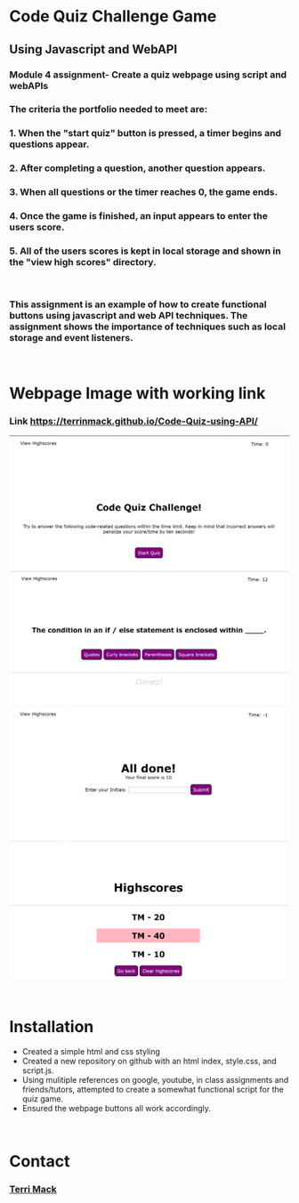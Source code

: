 # Code Quiz Challenge Game
## Using Javascript and WebAPI
### Module 4 assignment- Create a quiz webpage using script and webAPIs
### The criteria the portfolio needed to meet are: 
### 1. When the "start quiz" button is pressed, a timer begins and questions appear.
### 2. After completing a question, another question appears.
### 3. When all questions or the timer reaches 0, the game ends.
### 4. Once the game is finished, an input appears to enter the users score.
### 5. All of the users scores is kept in local storage and shown in the "view high scores" directory.
<br>

### This assignment is an example of how to create functional buttons using javascript and web API techniques. The assignment shows the importance of techniques such as local storage and event listeners. 

<br>

# Webpage Image with working link
<!-- webpage link with image -->
### Link https://terrinmack.github.io/Code-Quiz-using-API/
![Webpage Intro Screenshot](assets/images/webpage-screenshot-start.jpg)
![Webpage Question Screenshot](assets/images/webpage-screenshot-question.jpg)
![Webpage Result Page Screenshot](assets/images/webpage-screenshot-end.jpg)
![Webpage Highscore Page Screenshot](assets/images/webpage-screenshot-highscore.jpg)

<br>

# Installation 
* Created a simple html and css styling 
* Created a new repository on github with an html index, style.css, and script.js.
* Using mulitiple references on google, youtube, in class assignments and friends/tutors, attempted to create a somewhat functional script for the quiz game. 
* Ensured the webpage buttons all work accordingly. 

<br>

# Contact
### [Terri Mack](https://github.com/terrinmack?tab=repositories)